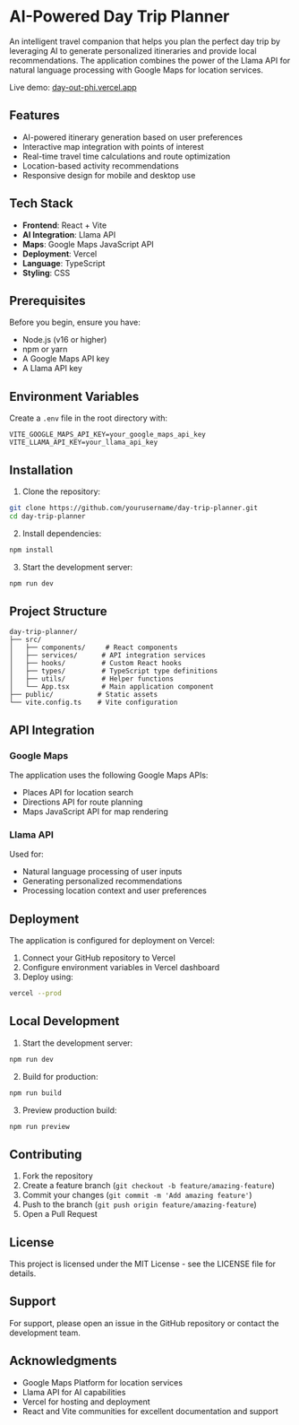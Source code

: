 # AI-Powered Day Trip Planner

An intelligent travel companion that helps you plan the perfect day trip by leveraging AI to generate personalized itineraries and provide local recommendations. The application combines the power of the Llama API for natural language processing with Google Maps for location services.

Live demo: [day-out-phi.vercel.app](https://day-out-phi.vercel.app)

## Features

- AI-powered itinerary generation based on user preferences
- Interactive map integration with points of interest
- Real-time travel time calculations and route optimization
- Location-based activity recommendations
- Responsive design for mobile and desktop use

## Tech Stack

- **Frontend**: React + Vite
- **AI Integration**: Llama API
- **Maps**: Google Maps JavaScript API
- **Deployment**: Vercel
- **Language**: TypeScript
- **Styling**: CSS

## Prerequisites

Before you begin, ensure you have:

- Node.js (v16 or higher)
- npm or yarn
- A Google Maps API key
- A Llama API key

## Environment Variables

Create a `.env` file in the root directory with:

```plaintext
VITE_GOOGLE_MAPS_API_KEY=your_google_maps_api_key
VITE_LLAMA_API_KEY=your_llama_api_key
```

## Installation

1. Clone the repository:
```bash
git clone https://github.com/yourusername/day-trip-planner.git
cd day-trip-planner
```

2. Install dependencies:
```bash
npm install
```

3. Start the development server:
```bash
npm run dev
```

## Project Structure

```
day-trip-planner/
├── src/
│   ├── components/     # React components
│   ├── services/      # API integration services
│   ├── hooks/         # Custom React hooks
│   ├── types/         # TypeScript type definitions
│   ├── utils/         # Helper functions
│   └── App.tsx        # Main application component
├── public/           # Static assets
└── vite.config.ts    # Vite configuration
```

## API Integration

### Google Maps

The application uses the following Google Maps APIs:
- Places API for location search
- Directions API for route planning
- Maps JavaScript API for map rendering

### Llama API

Used for:
- Natural language processing of user inputs
- Generating personalized recommendations
- Processing location context and user preferences

## Deployment

The application is configured for deployment on Vercel:

1. Connect your GitHub repository to Vercel
2. Configure environment variables in Vercel dashboard
3. Deploy using:
```bash
vercel --prod
```

## Local Development

1. Start the development server:
```bash
npm run dev
```

2. Build for production:
```bash
npm run build
```

3. Preview production build:
```bash
npm run preview
```

## Contributing

1. Fork the repository
2. Create a feature branch (`git checkout -b feature/amazing-feature`)
3. Commit your changes (`git commit -m 'Add amazing feature'`)
4. Push to the branch (`git push origin feature/amazing-feature`)
5. Open a Pull Request

## License

This project is licensed under the MIT License - see the LICENSE file for details.

## Support

For support, please open an issue in the GitHub repository or contact the development team.

## Acknowledgments

- Google Maps Platform for location services
- Llama API for AI capabilities
- Vercel for hosting and deployment
- React and Vite communities for excellent documentation and support
